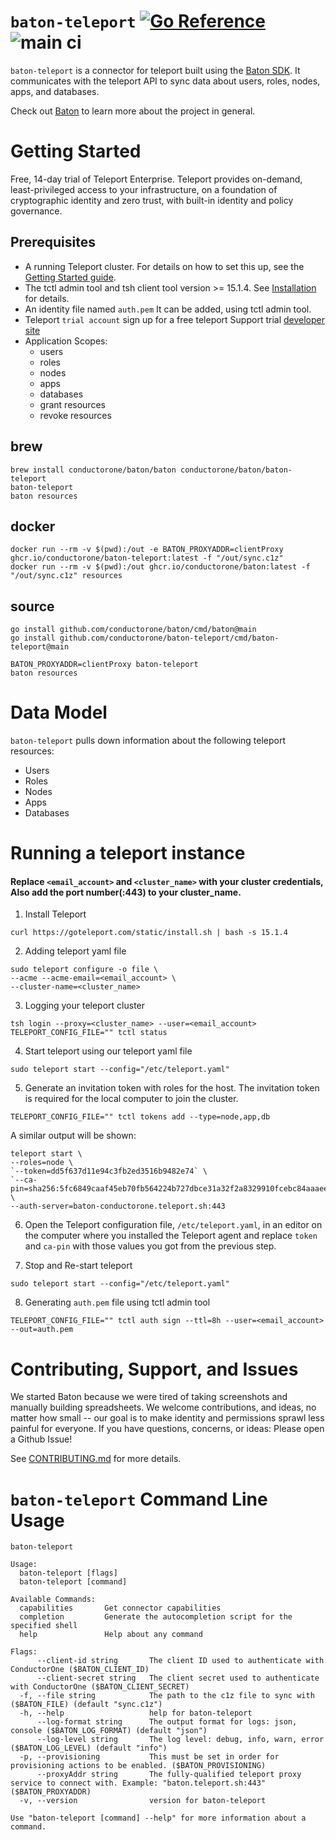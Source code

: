 # `baton-teleport` [![Go Reference](https://pkg.go.dev/badge/github.com/conductorone/baton-teleport.svg)](https://pkg.go.dev/github.com/conductorone/baton-teleport) ![main ci](https://github.com/conductorone/baton-teleport/actions/workflows/main.yaml/badge.svg)
`baton-teleport` is a connector for teleport built using the [Baton SDK](https://github.com/conductorone/baton-sdk). It communicates with the teleport API to sync data about users, roles, nodes, apps, and databases.

Check out [Baton](https://github.com/conductorone/baton) to learn more about the project in general.

# Getting Started
Free, 14-day trial of Teleport Enterprise.
Teleport provides on-demand, least-privileged access to your infrastructure, on a foundation of cryptographic identity and zero trust, with built-in identity and policy governance.

## Prerequisites
- A running Teleport cluster. For details on how to set this up, see the [Getting Started guide](https://goteleport.com/docs/).
- The tctl admin tool and tsh client tool version >= 15.1.4.
  See [Installation](https://goteleport.com/docs/installation/) for details.
- An identity file named `auth.pem` It can be added, using tctl admin tool.
- Teleport `trial account` sign up for a free teleport Support trial  [developer site](https://goteleport.com/signup/)
- Application Scopes: 
  - users
  - roles
  - nodes
  - apps
  - databases
  - grant resources
  - revoke resources

## brew

```
brew install conductorone/baton/baton conductorone/baton/baton-teleport
baton-teleport
baton resources
```

## docker

```
docker run --rm -v $(pwd):/out -e BATON_PROXYADDR=clientProxy ghcr.io/conductorone/baton-teleport:latest -f "/out/sync.c1z"
docker run --rm -v $(pwd):/out ghcr.io/conductorone/baton:latest -f "/out/sync.c1z" resources
```

## source

```
go install github.com/conductorone/baton/cmd/baton@main
go install github.com/conductorone/baton-teleport/cmd/baton-teleport@main

BATON_PROXYADDR=clientProxy baton-teleport 
baton resources
```

# Data Model

`baton-teleport` pulls down information about the following teleport resources:
- Users
- Roles
- Nodes
- Apps
- Databases

# Running a teleport instance

#### Replace `<email_account>` and `<cluster_name>` with your cluster credentials, Also add the port number(:443) to your cluster_name.

1. Install Teleport
```
curl https://goteleport.com/static/install.sh | bash -s 15.1.4
```
2. Adding teleport yaml file
```
sudo teleport configure -o file \
--acme --acme-email=<email_account> \
--cluster-name=<cluster_name>
```
3. Logging your teleport cluster
```
tsh login --proxy=<cluster_name> --user=<email_account>
TELEPORT_CONFIG_FILE="" tctl status
```
4. Start teleport using our teleport yaml file
```
sudo teleport start --config="/etc/teleport.yaml"
```
5. Generate an invitation token with roles for the host. 
The invitation token is required for the local computer to join the cluster.
```
TELEPORT_CONFIG_FILE="" tctl tokens add --type=node,app,db
```
  A similar output will be shown:

    teleport start \
    --roles=node \
    `--token=dd5f637d11e94c3fb2ed3516b9482e74` \
    `--ca-pin=sha256:5fc6849caaf45eb70fb564224b727dbce31a32f2a8329910fcebc84aaaee7160` \
    --auth-server=baton-conductorone.teleport.sh:443

6. Open the Teleport configuration file, `/etc/teleport.yaml`, 
in an editor on the computer where you installed the Teleport agent and 
replace `token` and `ca-pin` with those values you got from the previous step.

7. Stop and Re-start teleport
```
sudo teleport start --config="/etc/teleport.yaml"
```
8. Generating `auth.pem` file using tctl admin tool 
```
TELEPORT_CONFIG_FILE="" tctl auth sign --ttl=8h --user=<email_account> --out=auth.pem
```

# Contributing, Support, and Issues

We started Baton because we were tired of taking screenshots and manually building spreadsheets. We welcome contributions, and ideas, no matter how small -- our goal is to make identity and permissions sprawl less painful for everyone. If you have questions, concerns, or ideas: Please open a Github Issue!

See [CONTRIBUTING.md](https://github.com/ConductorOne/baton/blob/main/CONTRIBUTING.md) for more details.

# `baton-teleport` Command Line Usage

```
baton-teleport

Usage:
  baton-teleport [flags]
  baton-teleport [command]

Available Commands:
  capabilities       Get connector capabilities
  completion         Generate the autocompletion script for the specified shell
  help               Help about any command

Flags:
      --client-id string       The client ID used to authenticate with ConductorOne ($BATON_CLIENT_ID)
      --client-secret string   The client secret used to authenticate with ConductorOne ($BATON_CLIENT_SECRET)
  -f, --file string            The path to the c1z file to sync with ($BATON_FILE) (default "sync.c1z")
  -h, --help                   help for baton-teleport
      --log-format string      The output format for logs: json, console ($BATON_LOG_FORMAT) (default "json")
      --log-level string       The log level: debug, info, warn, error ($BATON_LOG_LEVEL) (default "info")
  -p, --provisioning           This must be set in order for provisioning actions to be enabled. ($BATON_PROVISIONING)
      --proxyAddr string       The fully-qualified teleport proxy service to connect with. Example: "baton.teleport.sh:443" ($BATON_PROXYADDR)
  -v, --version                version for baton-teleport

Use "baton-teleport [command] --help" for more information about a command.
```
